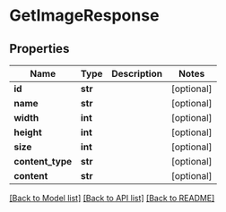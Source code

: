 # GetImageResponse

## Properties

Name | Type | Description | Notes
------------ | ------------- | ------------- | -------------
**id** | **str** |  | [optional]
**name** | **str** |  | [optional]
**width** | **int** |  | [optional]
**height** | **int** |  | [optional]
**size** | **int** |  | [optional]
**content_type** | **str** |  | [optional]
**content** | **str** |  | [optional]

[[Back to Model list]](../README.md#documentation-for-models) [[Back to API list]](../README.md#documentation-for-api-endpoints) [[Back to README]](../README.md)
